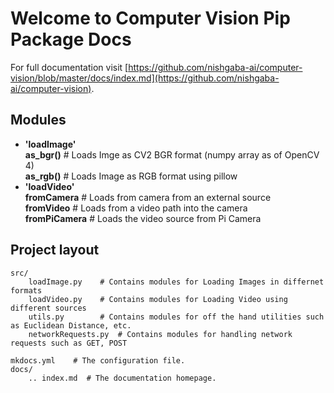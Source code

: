 # Welcome to Computer Vision Pip Package Docs

For full documentation visit [https://github.com/nishgaba-ai/computer-vision/blob/master/docs/index.md](https://github.com/nishgaba-ai/computer-vision).

## Modules

* **'loadImage'**  
     **as_bgr()**   # Loads Imge as CV2 BGR format (numpy array as of OpenCV 4)  
     **as_rgb()**   # Loads Image as RGB format using pillow  
* **'loadVideo'**  
     **fromCamera**  # Loads from camera from an external source  
     **fromVideo**   # Loads from a video path into the camera  
     **fromPiCamera**   # Loads the video source from Pi Camera  

## Project layout

    src/
        loadImage.py    # Contains modules for Loading Images in differnet formats
        loadVideo.py    # Contains modules for Loading Video using different sources
        utils.py        # Contains modules for off the hand utilities such as Euclidean Distance, etc.
        networkRequests.py  # Contains modules for handling network requests such as GET, POST

    mkdocs.yml    # The configuration file.
    docs/
        .. index.md  # The documentation homepage.

